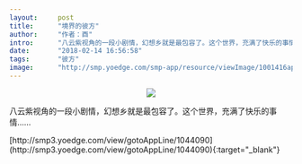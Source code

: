 ```yaml
---
layout:     post
title:      "境界的彼方"
author:     "作者：酉"
intro:      "八云紫视角的一段小剧情，幻想乡就是最包容了。这个世界，充满了快乐的事情……"
date:       "2018-02-14 16:56:58"
tags:       "彼方"
image:      "http://smp.yoedge.com/smp-app/resource/viewImage/1001416appline.png"
---
```

<div style="text-align: center">
<p><img src="http://smp.yoedge.com/smp-app/resource/viewImage/1001416appline.png"/></p>
</div>
<p class="post-meta">
<span>八云紫视角的一段小剧情，幻想乡就是最包容了。这个世界，充满了快乐的事情……</span>
</p>
[http://smp3.yoedge.com/view/gotoAppLine/1044090](http://smp3.yoedge.com/view/gotoAppLine/1044090){:target="_blank"}


